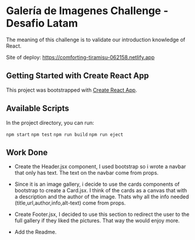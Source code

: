 # Galería de Imagenes Challenge - Desafio Latam

The meaning of this challenge is to validate our introduction knowledge of React.

Site of deploy: https://comforting-tiramisu-062158.netlify.app



## Getting Started with Create React App

This project was bootstrapped with [Create React App](https://github.com/facebook/create-react-app).

## Available Scripts

In the project directory, you can run:

 `npm start`
 `npm test`
 `npm run build`
 `npm run eject`



## Work Done
- Create the Header.jsx component, I used bootstrap so i wrote a navbar that only has text. The text on the navbar come from props.
- Since it is an image gallery, i decide to use the cards components of bootstrap to create a Card.jsx. I think of the cards as a canvas that with a description and the author of the image. Thats why all the info needed (title,url,author,info,alt-text) come from props.

- Create Footer.jsx, I decided to use this section to redirect the user to the full gallery if they liked the pictures. That way the would enjoy more.

- Add the Readme.

